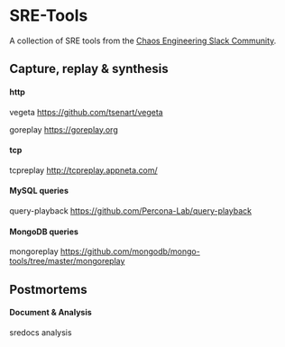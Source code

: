 # SRE-Tools
A collection of SRE tools from the [Chaos Engineering Slack Community](http://gremlin.com/community).

## Capture, replay & synthesis

#### http
vegeta https://github.com/tsenart/vegeta  

goreplay https://goreplay.org 

#### tcp
tcpreplay http://tcpreplay.appneta.com/

#### MySQL queries
query-playback https://github.com/Percona-Lab/query-playback  

#### MongoDB queries
mongoreplay https://github.com/mongodb/mongo-tools/tree/master/mongoreplay 

## Postmortems

#### Document & Analysis

sredocs analysis
